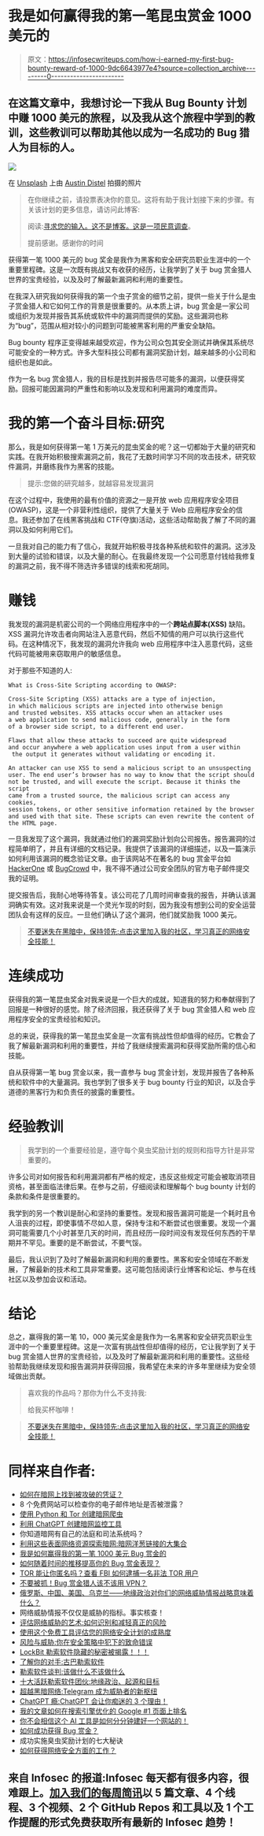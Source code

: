 # 我是如何赢得我的第一笔昆虫赏金 1000 美元的

> 原文：<https://infosecwriteups.com/how-i-earned-my-first-bug-bounty-reward-of-1000-9dc6643977e4?source=collection_archive---------0----------------------->

## 在这篇文章中，我想讨论一下我从 Bug Bounty 计划中赚 1000 美元的旅程，以及我从这个旅程中学到的教训，这些教训可以帮助其他以成为一名成功的 Bug 猎人为目标的人。

![](img/955f55975e8ecdf04b480d52b819c3c0.png)

在 [Unsplash](https://unsplash.com?utm_source=medium&utm_medium=referral) 上由 [Austin Distel](https://unsplash.com/@austindistel?utm_source=medium&utm_medium=referral) 拍摄的照片

> 在你继续之前，请投票表决你的意见。这将有助于我计划接下来的步骤。有关该计划的更多信息，请访问此博客:
> 
> 阅读:[寻求您的输入。这不是博客。这是一项民意调查](https://medium.com/@praveenjalasutram/seeking-your-input-this-is-not-a-blog-its-an-opinion-poll-463fb8d20448)。
> 
> 提前感谢。感谢你的时间

获得第一笔 1000 美元的 bug 奖金是我作为黑客和安全研究员职业生涯中的一个重要里程碑。这是一次既有挑战又有收获的经历，让我学到了关于 bug 赏金猎人世界的宝贵经验，以及及时了解最新漏洞和利用的重要性。

在我深入研究我如何获得我的第一个虫子赏金的细节之前，提供一些关于什么是虫子赏金猎人和它如何工作的背景是很重要的。从本质上讲，bug 赏金是一家公司或组织为发现并报告其系统或软件中的漏洞而提供的奖励。这些漏洞也称为“bug”，范围从相对较小的问题到可能被黑客利用的严重安全缺陷。

Bug bounty 程序正变得越来越受欢迎，作为公司众包其安全测试并确保其系统尽可能安全的一种方式。许多大型科技公司都有漏洞奖励计划，越来越多的小公司和组织也是如此。

作为一名 bug 赏金猎人，我的目标是找到并报告尽可能多的漏洞，以便获得奖励。回报可能因漏洞的严重性和影响以及发现和利用漏洞的难度而异。

# 我的第一个奋斗目标:研究

那么，我是如何获得第一笔 1 万美元的昆虫奖金的呢？这一切都始于大量的研究和实践。在我开始积极搜索漏洞之前，我花了无数时间学习不同的攻击技术，研究软件漏洞，并磨练我作为黑客的技能。

> 提示:您做的研究越多，就越容易发现漏洞

在这个过程中，我使用的最有价值的资源之一是开放 web 应用程序安全项目(OWASP)，这是一个非营利性组织，提供了大量关于 Web 应用程序安全的信息。我还参加了在线黑客挑战和 CTF(夺旗)活动，这些活动帮助我了解了不同的漏洞以及如何利用它们。

一旦我对自己的能力有了信心，我就开始积极寻找各种系统和软件的漏洞。这涉及到大量的试验和错误，以及大量的耐心。在我最终发现一个公司愿意付钱给我修复的漏洞之前，我不得不筛选许多错误的线索和死胡同。

# 赚钱

我发现的漏洞是机密公司的一个网络应用程序中的一个**跨站点脚本(XSS)** 缺陷。XSS 漏洞允许攻击者向网站注入恶意代码，然后不知情的用户可以执行这些代码。在这种情况下，我发现的漏洞允许我向 web 应用程序中注入恶意代码，这些代码可能被用来窃取用户的敏感信息。

对于那些不知道的人:

```
What is Cross-Site Scripting according to OWASP:

Cross-Site Scripting (XSS) attacks are a type of injection, 
in which malicious scripts are injected into otherwise benign 
and trusted websites. XSS attacks occur when an attacker uses 
a web application to send malicious code, generally in the form
of a browser side script, to a different end user. 

Flaws that allow these attacks to succeed are quite widespread 
and occur anywhere a web application uses input from a user within
 the output it generates without validating or encoding it.

An attacker can use XSS to send a malicious script to an unsuspecting 
user. The end user’s browser has no way to know that the script should 
not be trusted, and will execute the script. Because it thinks the script 
came from a trusted source, the malicious script can access any cookies, 
session tokens, or other sensitive information retained by the browser 
and used with that site. These scripts can even rewrite the content of 
the HTML page.
```

一旦我发现了这个漏洞，我就通过他们的漏洞奖励计划向<confidential>公司报告。报告漏洞的过程简单明了，并且有详细的文档记录。我提供了该漏洞的详细描述，以及一篇演示如何利用该漏洞的概念验证文章。由于该网站不在著名的 bug 赏金平台如 [HackerOne](https://www.hackerone.com/product/bug-bounty-program) 或 [BugCrowd](https://www.bugcrowd.com/products/bug-bounty/) 中，我不得不通过公司安全团队的官方电子邮件提交我的证明。</confidential>

提交报告后，我耐心地等待答复。该公司花了几周时间审查我的报告，并确认该漏洞确实有效。这对我来说是一个灵光乍现的时刻，因为我没有想到公司的安全运营团队会有这样的反应。一旦他们确认了这个漏洞，他们就奖励我 1000 美元。

> [不要迷失在黑暗中，保持领先:点击这里加入我的社区，学习真正的网络安全技能！](https://praveenjalasutram.medium.com/subscribe)

# 连续成功

获得我的第一笔昆虫奖金对我来说是一个巨大的成就，知道我的努力和奉献得到了回报是一种很好的感觉。除了经济回报，我还获得了关于 bug 赏金猎人和 web 应用程序安全的宝贵经验和知识。

总的来说，获得我的第一笔昆虫奖金是一次富有挑战性但却值得的经历。它教会了我了解最新漏洞和利用的重要性，并给了我继续搜索漏洞和获得奖励所需的信心和技能。

自从获得第一笔 bug 赏金以来，我一直参与 bug 赏金计划，发现并报告了各种系统和软件中的大量漏洞。我也学到了很多关于 bug bounty 行业的知识，以及合乎道德的黑客行为和负责任的披露的重要性。

# 经验教训

> 我学到的一个重要经验是，遵守每个臭虫奖励计划的规则和指导方针是非常重要的。

许多公司对如何报告和利用漏洞都有严格的规定，违反这些规定可能会被取消项目资格，甚至面临法律后果。在参与之前，仔细阅读和理解每个 bug bounty 计划的条款和条件是很重要的。

我学到的另一个教训是耐心和坚持的重要性。发现和报告漏洞可能是一个耗时且令人沮丧的过程，即使事情不尽如人意，保持专注和不断尝试也很重要。发现一个漏洞可能需要几个小时甚至几天的时间，而且经历一段时间没有发现任何东西的干旱期并不罕见。重要的是不断尝试，不要气馁。

最后，我认识到了及时了解最新漏洞和利用的重要性。黑客和安全领域在不断发展，了解最新的技术和工具非常重要。这可能包括阅读行业博客和论坛、参与在线社区以及参加会议和活动。

# 结论

总之，赢得我的第一笔 10，000 美元奖金是我作为一名黑客和安全研究员职业生涯中的一个重要里程碑。这是一次富有挑战性但却值得的经历，它让我学到了关于 bug 赏金猎人世界的宝贵经验，以及及时了解最新漏洞和利用的重要性。这些经验帮助我继续发现和报告漏洞并获得回报，我希望在未来的许多年里继续为安全领域做出贡献。

> 喜欢我的作品吗？那你为什么不支持我:
> 
> 给我买杯咖啡！

> [不要迷失在黑暗中，保持领先:点击这里加入我的社区，学习真正的网络安全技能！](https://praveenjalasutram.medium.com/subscribe)

# 同样来自作者:

*   [如何在暗网上找到被攻破的凭证？](/how-to-find-compromised-credentials-on-darkweb-6e2af2b3a0e8)
*   8 个免费网站可以检查你的电子邮件地址是否被泄露？
*   [使用 Python 和 Tor 创建暗网爬虫](/creating-darkweb-crawler-using-python-and-tor-53169d146301)
*   [利用 ChatGPT 创建暗网监控工具](/using-chatgpt-to-create-darkweb-monitoring-tool-7b7eeaab351f)
*   你知道暗网有自己的法庭和司法系统吗？
*   [利用这些表面网络资源探索暗网:暗网洋葱链接的大集合](/explore-darkweb-with-these-surface-web-resources-a-large-collection-of-darkweb-onion-links-92a426f9c0f9)
*   [我是如何赢得我的第一笔 1000 美元 Bug 赏金的](/how-i-earned-my-first-bug-bounty-reward-of-1000-9dc6643977e4)
*   [如何随着时间的推移提高你的 Bug 赏金表现？](/how-to-improve-your-bug-bounty-performance-over-time-5f4ace641db0)
*   [TOR 能让你匿名吗？查看 FBI 如何逮捕一名非法 TOR 用户](https://medium.com/coinmonks/can-tor-keep-you-anonymous-see-how-fbi-arrested-an-illegal-tor-user-ef8288f3480e)
*   [不要被抓！Bug 赏金猎人该不该用 VPN？](https://medium.com/coinmonks/dont-get-arrested-should-you-use-vpn-for-bug-bounty-hunting-c39019f34f10)
*   [俄罗斯、中国、美国、乌克兰——地缘政治对你们的网络威胁情报战略意味着什么？](https://praveenjalasutram.medium.com/russia-china-us-ukraine-what-does-geopolitics-mean-to-your-cyber-threat-intelligence-strategy-e9edf206de60)
*   网络威胁情报不仅仅是威胁的指标。事实核查！
*   [评估网络威胁的艺术:如何识别和减轻真正的风险](https://medium.com/@praveenjalasutram/the-art-of-assessing-cyber-threats-how-to-identify-and-mitigate-real-risks-as-a-pro-66fd491300a5)
*   [使用这个免费工具评估您的网络安全计划的成熟度](https://medium.com/bugbountywriteup/assess-maturity-of-your-cyber-security-program-with-this-free-tool-371c69a624ec?source=your_stories_page-------------------------------------)
*   [风险与威胁:你在安全策略中犯下的致命错误](https://medium.com/bugbountywriteup/risk-vs-threat-the-fatal-mistake-youre-making-in-your-security-strategies-978b142006a?source=your_stories_page-------------------------------------)
*   [LockBit 勒索软件隐藏的秘密被揭露！！！](https://medium.com/coinmonks/hidden-secrets-of-lockbit-ransomware-revealed-538b85296afc)
*   [了解你的对手:古巴勒索软件](/know-your-adversary-cuba-ransomware-7b899be0410d)
*   [勒索软件谈判:该做什么不该做什么](https://praveenjalasutram.medium.com/ransomware-negotiations-dos-and-don-ts-5f89883be705)
*   [十大活跃勒索软件团伙:地缘政治、起源和目标](https://medium.com/coinmonks/top-10-active-ransomware-gangs-geopolitics-origin-and-targets-a8238ed1c098)
*   [超越黑暗网络:Telegram 成为威胁者的新枢纽](https://medium.com/coinmonks/beyond-dark-web-telegram-emerges-as-the-new-hub-for-threat-actors-6166f8e1d82)
*   [ChatGPT 瘾:ChatGPT 会让你痴迷的 3 个理由！](https://medium.com/coinmonks/the-chatgpt-addiction-3-reasons-why-chatgpt-will-make-you-obsessed-65a30a515e7c)
*   [我的文章如何在搜索引擎优化的 Google #1 页面上排名](https://medium.com/illumination/how-my-article-ranked-on-google-1-page-with-seo-a4d0fa569401)
*   [你不会相信这个 AI 工具是如何分分钟建好一个网站的！](https://praveenjalasutram.medium.com/you-wont-believe-how-this-ai-tool-can-build-a-website-in-minutes-ea0ad7870bf1)
*   [如何成功获得 Bug 赏金？](https://medium.com/@praveenjalasutram/how-to-succeed-in-bug-bounty-9b9ff5d0542f)
*   成功实施臭虫奖励计划的七大秘诀
*   [如何获得网络安全方面的工作？](https://medium.com/illuminations-mirror/how-to-get-a-job-in-cybersecurity-cdf6ec46d542)

## 来自 Infosec 的报道:Infosec 每天都有很多内容，很难跟上。[加入我们的每周简讯](https://weekly.infosecwriteups.com/)以 5 篇文章、4 个线程、3 个视频、2 个 GitHub Repos 和工具以及 1 个工作提醒的形式免费获取所有最新的 Infosec 趋势！